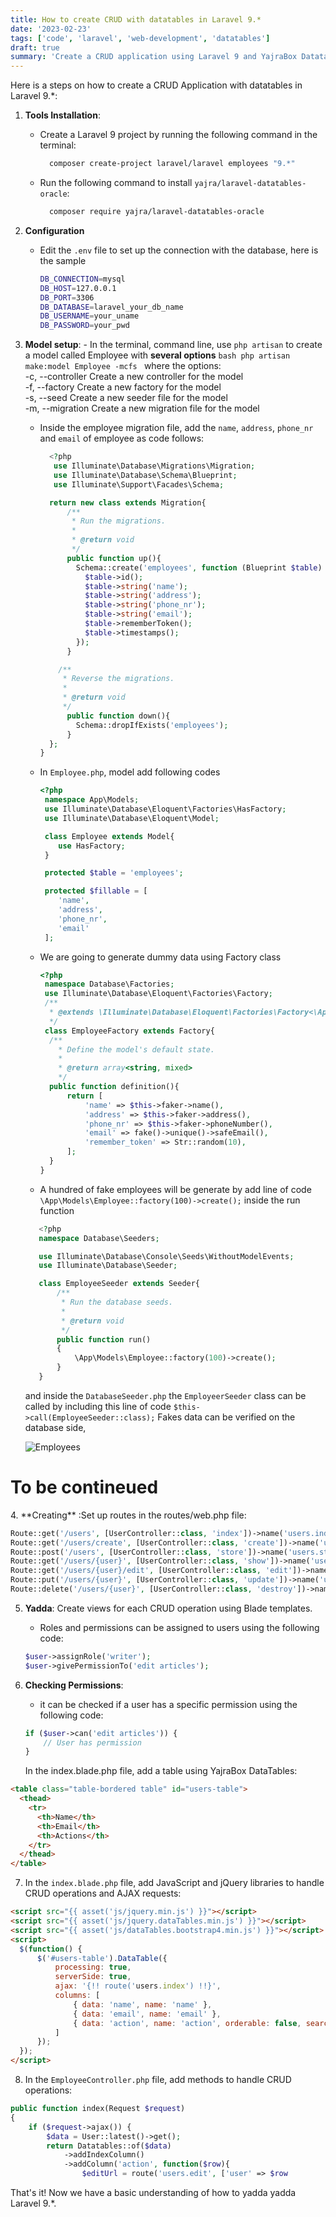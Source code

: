 ```yaml
---
title: How to create CRUD with datatables in Laravel 9.*
date: '2023-02-23'
tags: ['code', 'laravel', 'web-development', 'datatables']
draft: true
summary: 'Create a CRUD application using Laravel 9 and YajraBox Datatables involves building a web application using the Laravel PHP framework version 9 and integrating YajraBox Datatables to display and manage data in a tabular format. The application will allow users to perform CRUD (Create, Read, Update, Delete) operations on a database, with the data displayed and manipulated through an interactive datatable. Check it out...'
---
```


Here is a steps on how to create a CRUD Application with datatables in Laravel 9.\*:

1. **Tools Installation**:

   - Create a Laravel 9 project by running the following command in the terminal:

     ```bash
       composer create-project laravel/laravel employees "9.*"
     ```

   - Run the following command to install `yajra/laravel-datatables-oracle`:

     ```bash
       composer require yajra/laravel-datatables-oracle
     ```

2. **Configuration**

   - Edit the `.env` file to set up the connection with the database, here is the sample
     ```bash
     DB_CONNECTION=mysql
     DB_HOST=127.0.0.1
     DB_PORT=3306
     DB_DATABASE=laravel_your_db_name
     DB_USERNAME=your_uname
     DB_PASSWORD=your_pwd
     ```

3. **Model setup**: - In the terminal, command line, use `php artisan` to create a model called Employee with **several options**
   `bash php artisan make:model Employee -mcfs `
   where the options: <br/>
   -c, --controller Create a new controller for the model<br/>
   -f, --factory Create a new factory for the model<br/>
   -s, --seed Create a new seeder file for the model<br/>
   -m, --migration Create a new migration file for the model<br/>

   - Inside the employee migration file, add the `name`, `address`, `phone_nr` and `email` of employee as code follows:

     ```php
       <?php
        use Illuminate\Database\Migrations\Migration;
        use Illuminate\Database\Schema\Blueprint;
        use Illuminate\Support\Facades\Schema;

       return new class extends Migration{
           /**
            * Run the migrations.
            *
            * @return void
            */
           public function up(){
             Schema::create('employees', function (Blueprint $table) {
               $table->id();
               $table->string('name');
               $table->string('address');
               $table->string('phone_nr');
               $table->string('email');
               $table->rememberToken();
               $table->timestamps();
             });
           }

         /**
          * Reverse the migrations.
          *
          * @return void
          */
           public function down(){
             Schema::dropIfExists('employees');
           }
       };
     }
     ```

   - In `Employee.php`, model add following codes

     ```php
     <?php
      namespace App\Models;
      use Illuminate\Database\Eloquent\Factories\HasFactory;
      use Illuminate\Database\Eloquent\Model;

      class Employee extends Model{
         use HasFactory;
      }

      protected $table = 'employees';

      protected $fillable = [
         'name',
         'address',
         'phone_nr',
         'email'
      ];
     ```

   - We are going to generate dummy data using Factory class
     ```php
     <?php
      namespace Database\Factories;
      use Illuminate\Database\Eloquent\Factories\Factory;
      /**
       * @extends \Illuminate\Database\Eloquent\Factories\Factory<\App\Models\Employee>
       */
      class EmployeeFactory extends Factory{
       /**
         * Define the model's default state.
         *
         * @return array<string, mixed>
         */
       public function definition(){
           return [
               'name' => $this->faker->name(),
               'address' => $this->faker->address(),
               'phone_nr' => $this->faker->phoneNumber(),
               'email' => fake()->unique()->safeEmail(),
               'remember_token' => Str::random(10),
           ];
       }
     }
     ```
   - A hundred of fake employees will be generate by add line of code
     `\App\Models\Employee::factory(100)->create();` inside the run function

   ```php
      <?php
      namespace Database\Seeders;

      use Illuminate\Database\Console\Seeds\WithoutModelEvents;
      use Illuminate\Database\Seeder;

      class EmployeeSeeder extends Seeder{
          /**
           * Run the database seeds.
           *
           * @return void
           */
          public function run()
          {
              \App\Models\Employee::factory(100)->create();
          }
      }
   ```

   and inside the `DatabaseSeeder.php` the `EmployeerSeeder` class can be called by including this line of code
   `$this->call(EmployeeSeeder::class);`
   Fakes data can be verified on the database side,<br/>

   ![Employees](/static/images/laravel/Employees.png)

<h1>To be contineued</h1>
4. **Creating** :Set up routes in the routes/web.php file:


```php
Route::get('/users', [UserController::class, 'index'])->name('users.index');
Route::get('/users/create', [UserController::class, 'create'])->name('users.create');
Route::post('/users', [UserController::class, 'store'])->name('users.store');
Route::get('/users/{user}', [UserController::class, 'show'])->name('users.show');
Route::get('/users/{user}/edit', [UserController::class, 'edit'])->name('users.edit');
Route::put('/users/{user}', [UserController::class, 'update'])->name('users.update');
Route::delete('/users/{user}', [UserController::class, 'destroy'])->name('users.destroy');

```

5. **Yadda**:
   Create views for each CRUD operation using Blade templates.

   - Roles and permissions can be assigned to users using the following code:

   ```php
   $user->assignRole('writer');
   $user->givePermissionTo('edit articles');
   ```

6. **Checking Permissions**:

   - it can be checked if a user has a specific permission using the following code:

   ```php
   if ($user->can('edit articles')) {
       // User has permission
   }
   ```

   In the index.blade.php file, add a table using YajraBox DataTables:

```html
<table class="table-bordered table" id="users-table">
  <thead>
    <tr>
      <th>Name</th>
      <th>Email</th>
      <th>Actions</th>
    </tr>
  </thead>
</table>
```

7. In the `index.blade.php` file, add JavaScript and jQuery libraries to handle CRUD operations and AJAX requests:

```html
<script src="{{ asset('js/jquery.min.js') }}"></script>
<script src="{{ asset('js/jquery.dataTables.min.js') }}"></script>
<script src="{{ asset('js/dataTables.bootstrap4.min.js') }}"></script>
<script>
  $(function() {
      $('#users-table').DataTable({
          processing: true,
          serverSide: true,
          ajax: '{!! route('users.index') !!}',
          columns: [
              { data: 'name', name: 'name' },
              { data: 'email', name: 'email' },
              { data: 'action', name: 'action', orderable: false, searchable: false }
          ]
      });
  });
</script>
```

8. In the `EmployeeController.php` file, add methods to handle CRUD operations:

```php
public function index(Request $request)
{
    if ($request->ajax()) {
        $data = User::latest()->get();
        return Datatables::of($data)
            ->addIndexColumn()
            ->addColumn('action', function($row){
                $editUrl = route('users.edit', ['user' => $row

```

That's it! Now we have a basic understanding of how to yadda yadda Laravel 9.\*.
